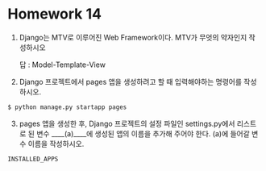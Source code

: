 # Homework 14

1. Django는 MTV로 이루어진 Web Framework이다. MTV가 무엇의 약자인지 작성하시오

   답 : Model-Template-View

2. Django 프로젝트에서 pages 앱을 생성하려고 할 때 입력해야하는 명령어를
   작성하시오.

````bash
$ python manage.py startapp pages
````



3. pages 앱을 생성한 후, Django 프로젝트의 설정 파일인 settings.py에서 리스트로 된
   변수 ____(a)____에 생성된 앱의 이름을 추가해 주어야 한다. (a)에 들어갈 변수 이름을
   작성하시오.

```python
INSTALLED_APPS
```

